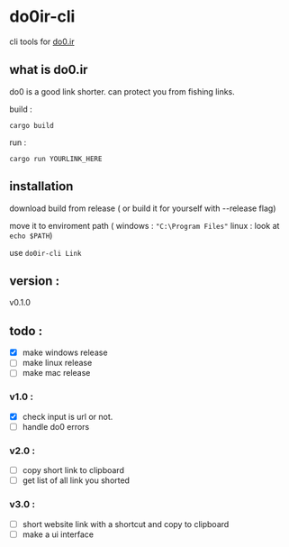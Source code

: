 # do0ir-cli
cli tools for [do0.ir](https://do0.ir)

## what is do0.ir
do0 is a good link shorter. can protect you from fishing links.


build :
```
cargo build
```

run :
```
cargo run YOURLINK_HERE
```

## installation
download build from release ( or build it for yourself with --release flag)

move it to enviroment path ( windows : `"C:\Program Files"` linux : look at `echo $PATH`)

use `do0ir-cli Link `

## version :
v0.1.0

## todo :
- [x] make windows release
- [ ] make linux release
- [ ] make mac release
### v1.0 :
- [x] check input is url or not.
- [ ] handle do0 errors 
### v2.0 :
- [ ] copy short link to clipboard
- [ ] get list of all link you shorted
### v3.0 :
- [ ] short website link with a shortcut and copy to clipboard
- [ ] make a ui interface
